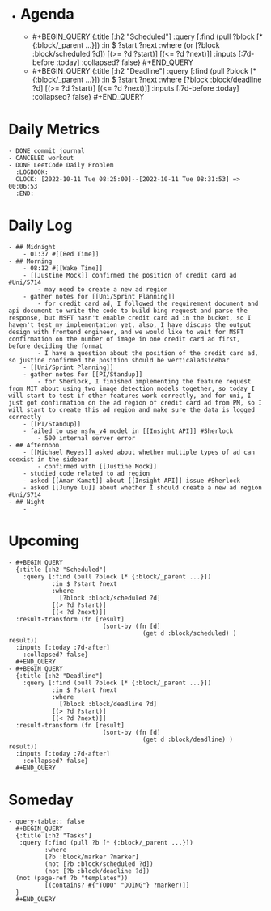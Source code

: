 - # Agenda
	- #+BEGIN_QUERY
	  {:title [:h2 "Scheduled"]
	    :query [:find (pull ?block [* {:block/_parent ...}])
	            :in $ ?start ?next
	            :where
	            (or
	              [?block :block/scheduled ?d])
	            [(>= ?d ?start)]
	            [(<= ?d ?next)]]
	  :inputs [:7d-before :today]
	    :collapsed? false}
	  #+END_QUERY
	- #+BEGIN_QUERY
	  {:title [:h2 "Deadline"]
	    :query [:find (pull ?block [* {:block/_parent ...}])
	            :in $ ?start ?next
	            :where
	              [?block :block/deadline ?d]
	            [(>= ?d ?start)]
	            [(<= ?d ?next)]]
	    :inputs [:7d-before :today]
	    :collapsed? false}
	  #+END_QUERY
# Daily Metrics
	- DONE commit journal
	- CANCELED workout
	- DONE LeetCode Daily Problem
	  :LOGBOOK:
	  CLOCK: [2022-10-11 Tue 08:25:00]--[2022-10-11 Tue 08:31:53] =>  00:06:53
	  :END:
# Daily Log
	- ## Midnight
		- 01:37 #[[Bed Time]]
	- ## Morning
		- 08:12 #[[Wake Time]]
		- [[Justine Mock]] confirmed the position of credit card ad #Uni/5714
			- may need to create a new ad region
		- gather notes for [[Uni/Sprint Planning]]
			- for credit card ad, I followed the requirement document and api document to write the code to build bing request and parse the response, but MSFT hasn't enable credit card ad in the bucket, so I haven't test my implementation yet, also, I have discuss the output design with frontend engineer, and we would like to wait for MSFT confirmation on the number of image in one credit card ad first, before deciding the format
			- I have a question about the position of the credit card ad, so justine confirmed the position should be verticaladsidebar
		- [[Uni/Sprint Planning]]
		- gather notes for [[PI/Standup]]
			- for Sherlock, I finished implementing the feature request from MIT about using two image detection models together, so today I will start to test if other features work correctly, and for uni, I just got confirmation on the ad region of credit card ad from PM, so I will start to create this ad region and make sure the data is logged correctly
		- [[PI/Standup]]
		- failed to use nsfw_v4 model in [[Insight API]] #Sherlock
			- 500 internal server error
	- ## Afternoon
		- [[Michael Reyes]] asked about whether multiple types of ad can coexist in the sidebar
			- confirmed with [[Justine Mock]]
		- studied code related to ad region
		- asked [[Amar Kamat]] about [[Insight API]] issue #Sherlock
		- asked [[Junye Lu]] about whether I should create a new ad region #Uni/5714
	- ## Night
		-
# Upcoming
	- #+BEGIN_QUERY
	  {:title [:h2 "Scheduled"]
	    :query [:find (pull ?block [* {:block/_parent ...}])
	            :in $ ?start ?next
	            :where
	              [?block :block/scheduled ?d]
	            [(> ?d ?start)]
	            [(< ?d ?next)]]
	  :result-transform (fn [result]
	                          (sort-by (fn [d]
	                                     (get d :block/scheduled) ) result))    
	  :inputs [:today :7d-after]
	    :collapsed? false}
	  #+END_QUERY
	- #+BEGIN_QUERY
	  {:title [:h2 "Deadline"]
	    :query [:find (pull ?block [* {:block/_parent ...}])
	            :in $ ?start ?next
	            :where
	              [?block :block/deadline ?d]
	            [(> ?d ?start)]
	            [(< ?d ?next)]]
	  :result-transform (fn [result]
	                          (sort-by (fn [d]
	                                     (get d :block/deadline) ) result))    
	  :inputs [:today :7d-after]
	    :collapsed? false}
	  #+END_QUERY
# Someday
	- query-table:: false
	  #+BEGIN_QUERY
	  {:title [:h2 "Tasks"]
	   :query [:find (pull ?b [* {:block/_parent ...}])
	          :where
	          [?b :block/marker ?marker]
	          (not [?b :block/scheduled ?d])
	          (not [?b :block/deadline ?d])
	  (not (page-ref ?b "templates"))
	          [(contains? #{"TODO" "DOING"} ?marker)]]
	  }
	  #+END_QUERY